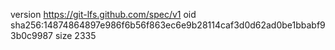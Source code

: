 version https://git-lfs.github.com/spec/v1
oid sha256:14874864897e986f6b56f863ec6e9b28114caf3d0d62ad0be1bbabf93b0c9987
size 2335
